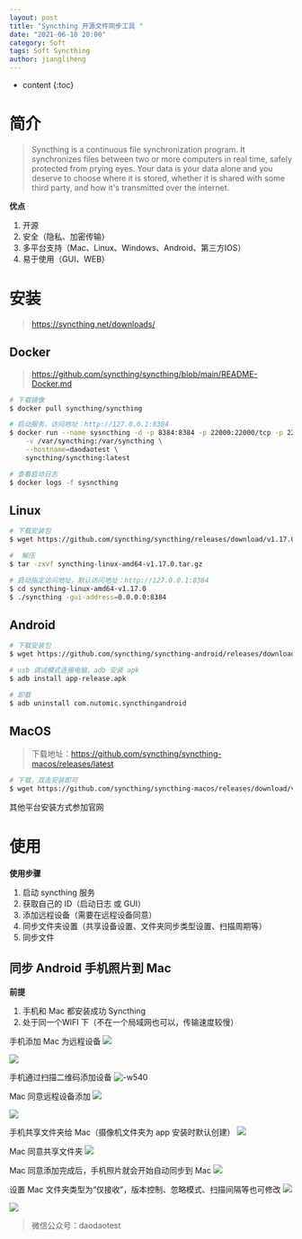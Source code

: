 ```yaml
---
layout: post
title: "Syncthing 开源文件同步工具 "
date: "2021-06-10 20:00"
category: Soft
tags: Soft Syncthing
author: jiangliheng
---
```

* content
{:toc}



# 简介

> Syncthing is a continuous file synchronization program. It synchronizes files between two or more computers in real time, safely protected from prying eyes. Your data is your data alone and you deserve to choose where it is stored, whether it is shared with some third party, and how it's transmitted over the internet.

**优点**
1. 开源
2. 安全（隐私、加密传输）
3. 多平台支持（Mac、Linux、Windows、Android、第三方IOS）
4. 易于使用（GUI、WEB）

# 安装

> https://syncthing.net/downloads/

## Docker

> https://github.com/syncthing/syncthing/blob/main/README-Docker.md

```bash
# 下载镜像
$ docker pull syncthing/syncthing

# 启动服务，访问地址：http://127.0.0.1:8384
$ docker run --name sysncthing -d -p 8384:8384 -p 22000:22000/tcp -p 22000:22000/udp \
    -v /var/syncthing:/var/syncthing \
    --hostname=daodaotest \
    syncthing/syncthing:latest

# 查看启动日志  
$ docker logs -f sysncthing
```

## Linux

```bash
# 下载安装包
$ wget https://github.com/syncthing/syncthing/releases/download/v1.17.0/syncthing-linux-amd64-v1.17.0.tar.gz

#  解压
$ tar -zxvf syncthing-linux-amd64-v1.17.0.tar.gz

# 启动指定访问地址，默认访问地址：http://127.0.0.1:8384
$ cd syncthing-linux-amd64-v1.17.0
$ ./syncthing -gui-address=0.0.0.0:8384
```

## Android

```bash
# 下载安装包
$ wget https://github.com/syncthing/syncthing-android/releases/download/1.17.0/app-release.apk

# usb 调试模式连接电脑，adb 安装 apk
$ adb install app-release.apk

# 卸载
$ adb uninstall com.nutomic.syncthingandroid
```

## MacOS

> 下载地址：https://github.com/syncthing/syncthing-macos/releases/latest

```bash
# 下载，双击安装即可
$ wget https://github.com/syncthing/syncthing-macos/releases/download/v1.17.0-1/Syncthing-1.17.0-1.dmg
```

其他平台安装方式参加官网

# 使用

**使用步骤**
1. 启动 syncthing 服务
2. 获取自己的 ID（启动日志 或 GUI）
3. 添加远程设备（需要在远程设备同意）
4. 同步文件夹设置（共享设备设置、文件夹同步类型设置、扫描周期等）
5. 同步文件

## 同步 Android 手机照片到 Mac

**前提**
1. 手机和 Mac 都安装成功 Syncthing
2. 处于同一个WIFI 下（不在一个局域网也可以，传输速度较慢）


手机添加 Mac 为远程设备
![](/assets/images/soft/Syncthing/16233835069000.jpg)

![](/assets/images/soft/Syncthing/16233835875393.jpg)

手机通过扫描二维码添加设备
![-w540](/assets/images/soft/Syncthing/16233836212987.jpg)

Mac 同意远程设备添加
![](/assets/images/soft/Syncthing/16233836992582.jpg)

![](/assets/images/soft/Syncthing/16233837710960.jpg)

手机共享文件夹给 Mac（摄像机文件夹为 app 安装时默认创建）
![](/assets/images/soft/Syncthing/16233840166858.jpg)


Mac 同意共享文件夹
![](/assets/images/soft/Syncthing/16233838894057.jpg)

Mac 同意添加完成后，手机照片就会开始自动同步到 Mac
![](/assets/images/soft/Syncthing/16233839300181.jpg)

设置 Mac 文件夹类型为“仅接收”，版本控制、忽略模式、扫描间隔等也可修改
![](/assets/images/soft/Syncthing/16233841280107.jpg)

![](/assets/images/soft/Syncthing/16233844987346.jpg)


> 微信公众号：daodaotest
